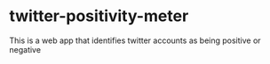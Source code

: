 # twitter-positivity-meter
This is a web app that identifies twitter accounts as being positive or negative
